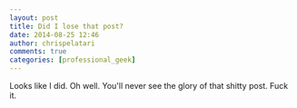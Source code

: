 ```yaml
---
layout: post
title: Did I lose that post?
date: 2014-08-25 12:46
author: chrispelatari
comments: true
categories: [professional_geek]
---
```

Looks like I did. Oh well. You'll never see the glory of that shitty post. Fuck it.
